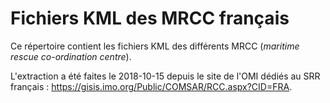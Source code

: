 # Fichiers KML des MRCC français
Ce répertoire contient les fichiers KML des différents MRCC (*maritime rescue co-ordination centre*).

L'extraction a été faites le 2018-10-15 depuis le site de l'OMI dédiés au SRR français : https://gisis.imo.org/Public/COMSAR/RCC.aspx?CID=FRA.
